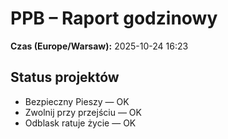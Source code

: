 # PPB – Raport godzinowy
**Czas (Europe/Warsaw):** 2025-10-24 16:23

## Status projektów
- Bezpieczny Pieszy — OK
- Zwolnij przy przejściu — OK
- Odblask ratuje życie — OK

